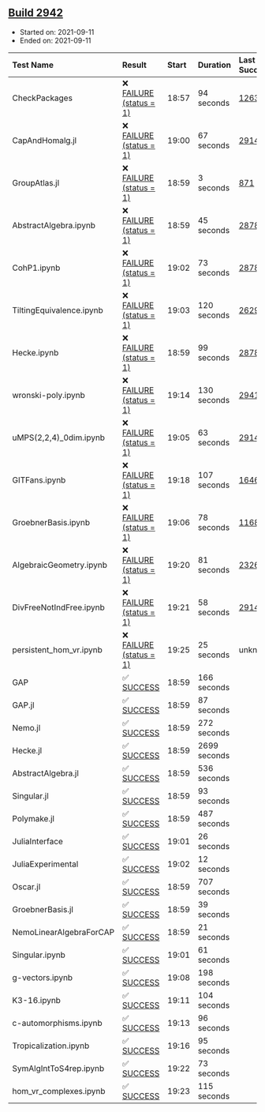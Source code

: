 ## [Build 2942](https://oscarci.mathematik.uni-kl.de/job/oscar-stable/2942/)

* Started on: 2021-09-11
* Ended on: 2021-09-11

| Test Name    | Result | Start | Duration | Last Success | First Failure |
|:-------------|:-------|:------|:---------|:-------------|:--------------|
| CheckPackages | ❌ [FAILURE (status = 1)](https://oscarci.mathematik.uni-kl.de/job/oscar-stable/2942/artifact/logs/build-2942/CheckPackages.log) | 18:57 | 94 seconds | [1263](https://oscarci.mathematik.uni-kl.de/job/oscar-stable/1263/) | [1264](https://oscarci.mathematik.uni-kl.de/job/oscar-stable/1264/) |
| CapAndHomalg.jl | ❌ [FAILURE (status = 1)](https://oscarci.mathematik.uni-kl.de/job/oscar-stable/2942/artifact/logs/build-2942/CapAndHomalg.jl.log) | 19:00 | 67 seconds | [2914](https://oscarci.mathematik.uni-kl.de/job/oscar-stable/2914/) | [2915](https://oscarci.mathematik.uni-kl.de/job/oscar-stable/2915/) |
| GroupAtlas.jl | ❌ [FAILURE (status = 1)](https://oscarci.mathematik.uni-kl.de/job/oscar-stable/2942/artifact/logs/build-2942/GroupAtlas.jl.log) | 18:59 | 3 seconds | [871](https://oscarci.mathematik.uni-kl.de/job/oscar-stable/871/) | [872](https://oscarci.mathematik.uni-kl.de/job/oscar-stable/872/) |
| AbstractAlgebra.ipynb | ❌ [FAILURE (status = 1)](https://oscarci.mathematik.uni-kl.de/job/oscar-stable/2942/artifact/logs/build-2942/AbstractAlgebra.ipynb.log) | 18:59 | 45 seconds | [2878](https://oscarci.mathematik.uni-kl.de/job/oscar-stable/2878/) | [2879](https://oscarci.mathematik.uni-kl.de/job/oscar-stable/2879/) |
| CohP1.ipynb | ❌ [FAILURE (status = 1)](https://oscarci.mathematik.uni-kl.de/job/oscar-stable/2942/artifact/logs/build-2942/CohP1.ipynb.log) | 19:02 | 73 seconds | [2878](https://oscarci.mathematik.uni-kl.de/job/oscar-stable/2878/) | [2879](https://oscarci.mathematik.uni-kl.de/job/oscar-stable/2879/) |
| TiltingEquivalence.ipynb | ❌ [FAILURE (status = 1)](https://oscarci.mathematik.uni-kl.de/job/oscar-stable/2942/artifact/logs/build-2942/TiltingEquivalence.ipynb.log) | 19:03 | 120 seconds | [2629](https://oscarci.mathematik.uni-kl.de/job/oscar-stable/2629/) | [2630](https://oscarci.mathematik.uni-kl.de/job/oscar-stable/2630/) |
| Hecke.ipynb | ❌ [FAILURE (status = 1)](https://oscarci.mathematik.uni-kl.de/job/oscar-stable/2942/artifact/logs/build-2942/Hecke.ipynb.log) | 18:59 | 99 seconds | [2878](https://oscarci.mathematik.uni-kl.de/job/oscar-stable/2878/) | [2879](https://oscarci.mathematik.uni-kl.de/job/oscar-stable/2879/) |
| wronski-poly.ipynb | ❌ [FAILURE (status = 1)](https://oscarci.mathematik.uni-kl.de/job/oscar-stable/2942/artifact/logs/build-2942/wronski-poly.ipynb.log) | 19:14 | 130 seconds | [2941](https://oscarci.mathematik.uni-kl.de/job/oscar-stable/2941/) | [2942](https://oscarci.mathematik.uni-kl.de/job/oscar-stable/2942/) |
| uMPS(2,2,4)_0dim.ipynb | ❌ [FAILURE (status = 1)](https://oscarci.mathematik.uni-kl.de/job/oscar-stable/2942/artifact/logs/build-2942/uMPS-2-2-4-_0dim.ipynb.log) | 19:05 | 63 seconds | [2914](https://oscarci.mathematik.uni-kl.de/job/oscar-stable/2914/) | [2915](https://oscarci.mathematik.uni-kl.de/job/oscar-stable/2915/) |
| GITFans.ipynb | ❌ [FAILURE (status = 1)](https://oscarci.mathematik.uni-kl.de/job/oscar-stable/2942/artifact/logs/build-2942/GITFans.ipynb.log) | 19:18 | 107 seconds | [1646](https://oscarci.mathematik.uni-kl.de/job/oscar-stable/1646/) | [1647](https://oscarci.mathematik.uni-kl.de/job/oscar-stable/1647/) |
| GroebnerBasis.ipynb | ❌ [FAILURE (status = 1)](https://oscarci.mathematik.uni-kl.de/job/oscar-stable/2942/artifact/logs/build-2942/GroebnerBasis.ipynb.log) | 19:06 | 78 seconds | [1168](https://oscarci.mathematik.uni-kl.de/job/oscar-stable/1168/) | [1169](https://oscarci.mathematik.uni-kl.de/job/oscar-stable/1169/) |
| AlgebraicGeometry.ipynb | ❌ [FAILURE (status = 1)](https://oscarci.mathematik.uni-kl.de/job/oscar-stable/2942/artifact/logs/build-2942/AlgebraicGeometry.ipynb.log) | 19:20 | 81 seconds | [2326](https://oscarci.mathematik.uni-kl.de/job/oscar-stable/2326/) | [2327](https://oscarci.mathematik.uni-kl.de/job/oscar-stable/2327/) |
| DivFreeNotIndFree.ipynb | ❌ [FAILURE (status = 1)](https://oscarci.mathematik.uni-kl.de/job/oscar-stable/2942/artifact/logs/build-2942/DivFreeNotIndFree.ipynb.log) | 19:21 | 58 seconds | [2914](https://oscarci.mathematik.uni-kl.de/job/oscar-stable/2914/) | [2915](https://oscarci.mathematik.uni-kl.de/job/oscar-stable/2915/) |
| persistent_hom_vr.ipynb | ❌ [FAILURE (status = 1)](https://oscarci.mathematik.uni-kl.de/job/oscar-stable/2942/artifact/logs/build-2942/persistent_hom_vr.ipynb.log) | 19:25 | 25 seconds | unknown | unknown |
| GAP | ✅ [SUCCESS](https://oscarci.mathematik.uni-kl.de/job/oscar-stable/2942/artifact/logs/build-2942/GAP.log) | 18:59 | 166 seconds |  |  |
| GAP.jl | ✅ [SUCCESS](https://oscarci.mathematik.uni-kl.de/job/oscar-stable/2942/artifact/logs/build-2942/GAP.jl.log) | 18:59 | 87 seconds |  |  |
| Nemo.jl | ✅ [SUCCESS](https://oscarci.mathematik.uni-kl.de/job/oscar-stable/2942/artifact/logs/build-2942/Nemo.jl.log) | 18:59 | 272 seconds |  |  |
| Hecke.jl | ✅ [SUCCESS](https://oscarci.mathematik.uni-kl.de/job/oscar-stable/2942/artifact/logs/build-2942/Hecke.jl.log) | 18:59 | 2699 seconds |  |  |
| AbstractAlgebra.jl | ✅ [SUCCESS](https://oscarci.mathematik.uni-kl.de/job/oscar-stable/2942/artifact/logs/build-2942/AbstractAlgebra.jl.log) | 18:59 | 536 seconds |  |  |
| Singular.jl | ✅ [SUCCESS](https://oscarci.mathematik.uni-kl.de/job/oscar-stable/2942/artifact/logs/build-2942/Singular.jl.log) | 18:59 | 93 seconds |  |  |
| Polymake.jl | ✅ [SUCCESS](https://oscarci.mathematik.uni-kl.de/job/oscar-stable/2942/artifact/logs/build-2942/Polymake.jl.log) | 18:59 | 487 seconds |  |  |
| JuliaInterface | ✅ [SUCCESS](https://oscarci.mathematik.uni-kl.de/job/oscar-stable/2942/artifact/logs/build-2942/JuliaInterface.log) | 19:01 | 26 seconds |  |  |
| JuliaExperimental | ✅ [SUCCESS](https://oscarci.mathematik.uni-kl.de/job/oscar-stable/2942/artifact/logs/build-2942/JuliaExperimental.log) | 19:02 | 12 seconds |  |  |
| Oscar.jl | ✅ [SUCCESS](https://oscarci.mathematik.uni-kl.de/job/oscar-stable/2942/artifact/logs/build-2942/Oscar.jl.log) | 18:59 | 707 seconds |  |  |
| GroebnerBasis.jl | ✅ [SUCCESS](https://oscarci.mathematik.uni-kl.de/job/oscar-stable/2942/artifact/logs/build-2942/GroebnerBasis.jl.log) | 18:59 | 39 seconds |  |  |
| NemoLinearAlgebraForCAP | ✅ [SUCCESS](https://oscarci.mathematik.uni-kl.de/job/oscar-stable/2942/artifact/logs/build-2942/NemoLinearAlgebraForCAP.log) | 18:59 | 21 seconds |  |  |
| Singular.ipynb | ✅ [SUCCESS](https://oscarci.mathematik.uni-kl.de/job/oscar-stable/2942/artifact/logs/build-2942/Singular.ipynb.log) | 19:01 | 61 seconds |  |  |
| g-vectors.ipynb | ✅ [SUCCESS](https://oscarci.mathematik.uni-kl.de/job/oscar-stable/2942/artifact/logs/build-2942/g-vectors.ipynb.log) | 19:08 | 198 seconds |  |  |
| K3-16.ipynb | ✅ [SUCCESS](https://oscarci.mathematik.uni-kl.de/job/oscar-stable/2942/artifact/logs/build-2942/K3-16.ipynb.log) | 19:11 | 104 seconds |  |  |
| c-automorphisms.ipynb | ✅ [SUCCESS](https://oscarci.mathematik.uni-kl.de/job/oscar-stable/2942/artifact/logs/build-2942/c-automorphisms.ipynb.log) | 19:13 | 96 seconds |  |  |
| Tropicalization.ipynb | ✅ [SUCCESS](https://oscarci.mathematik.uni-kl.de/job/oscar-stable/2942/artifact/logs/build-2942/Tropicalization.ipynb.log) | 19:16 | 95 seconds |  |  |
| SymAlgIntToS4rep.ipynb | ✅ [SUCCESS](https://oscarci.mathematik.uni-kl.de/job/oscar-stable/2942/artifact/logs/build-2942/SymAlgIntToS4rep.ipynb.log) | 19:22 | 73 seconds |  |  |
| hom_vr_complexes.ipynb | ✅ [SUCCESS](https://oscarci.mathematik.uni-kl.de/job/oscar-stable/2942/artifact/logs/build-2942/hom_vr_complexes.ipynb.log) | 19:23 | 115 seconds |  |  |
